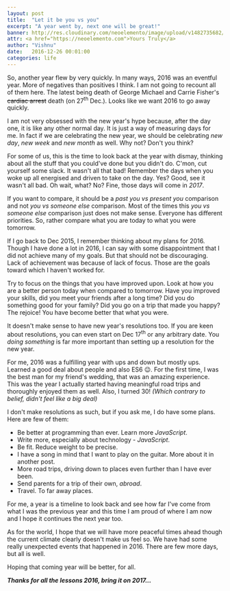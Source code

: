```yaml
---
layout: post
title:  "Let it be you vs you"
excerpt: "A year went by, next one will be great!"
banner: http://res.cloudinary.com/neoelemento/image/upload/v1482735682/blog/newyear-min.jpg
attr: <a href="https://neoelemento.com">Yours Truly</a>
author: "Vishnu"
date:   2016-12-26 00:01:00
categories: life
---
```

So, another year flew by very quickly. In many ways, 2016 was an eventful year. More of negatives than positives I think. I am not going to recount all of them here. The latest being death of George Michael and Carrie Fisher's ~~cardiac arrest~~ death (on 27<sup>th</sup> Dec.). Looks like we want 2016 to go away quickly.

I am not very obsessed with the new year's hype because, after the day one, it is like any other normal day. It is just a way of measuring days for me. In fact if we are celebrating the new year, we should be celebrating *new day*, *new week* and *new month* as well. Why not? Don't you think?

For some of us, this is the time to look back at the year with dismay, thinking about all the stuff that you could've done but you didn't do. C'mon, cut yourself some slack. It wasn't all that bad! Remember the days when you woke up all energised and driven to take on the day. Yes? Good, see it wasn't all bad. Oh wait, what? No? Fine, those days will come in *2017*.

If you want to compare, it should be a *past you vs present you* comparison and not *you vs someone else* comparison. Most of the times this *you vs someone else* comparison just does not make sense. Everyone has different priorities. So, rather compare what you are today to what you were tomorrow.

If I go back to Dec 2015, I remember thinking about my plans for 2016. Though I have done a lot in 2016, I can say with some disappointment that I did not achieve many of my goals. But that should not be discouraging. Lack of achievement was because of lack of focus. Those are the goals toward which I haven't worked for.

Try to focus on the things that you have improved upon. Look at how you are a better person today when compared to tomorrow. Have you improved your skills, did you meet your friends after a long time? Did you do something good for your family? Did you go on a trip that made you happy? The rejoice! You have become better that what you were.
 
It doesn't make sense to have new year's resolutions too. If you are keen about resolutions, you can even start on Dec 17<sup>th</sup> or any arbitrary date. You *doing something* is far more important than setting up a resolution for the new year.

For me, 2016 was a fulfilling year with ups and down but mostly ups. Learned a good deal about people and also ES6 :wink:. For the first time, I was the best man for my friend's wedding, that was an amazing experience. This was the year I actually started having meaningful road trips and thoroughly enjoyed them as well. Also, I turned 30! *(Which contrary to belief, didn't feel like a big deal)*

I don't make resolutions as such, but if you ask me, I do have some plans. Here are few of them:

- Be better at programming than ever. Learn more *JavaScript*.
- Write more, especially about technology - *JavaScript*.
- Be fit. Reduce weight to be precise.
- I have a song in mind that I want to play on the guitar. More about it in another post.
- More road trips, driving down to places even further than I have ever been.
- Send parents for a trip of their own, *abroad*.
- Travel. To far away places.

For me, a year is a timeline to look back and see how far I've come from what I was the previous year and this time I am proud of where I am now and I hope it continues the next year too. 

As for the world, I hope that we will have more peaceful times ahead though the current climate clearly doesn't make us feel so. We have had some really unexpected events that happened in 2016. There are few more days, but all is well.

Hoping that coming year will be better, for all.

***Thanks for all the lessons 2016, bring it on 2017...***